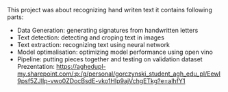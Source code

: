 This project was about recognizing hand writen text it contains following parts:
- Data Generation: generating signatures from handwritten letters
- Text detection: detecting and croping text in images
- Text extraction: recognizing text using neural network
- Model optimalisation: optimizing model performance using open vino
- Pipeline: putting pieces together and testing on validation dataset
Prezentation: https://aghedupl-my.sharepoint.com/:p:/g/personal/gorczynski_student_agh_edu_pl/EewI9psf5ZJIlp-vwo0ZDocBsdE-vko1HIp9ajVchgETkg?e=alhfY1
